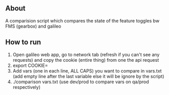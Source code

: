 ## About
A comparision script which compares the state of the feature toggles bw FMS (gearbox) and galileo


## How to run

1. Open galileo web app, go to network tab (refresh if you can't see any requests) and copy the cookie (entire thing) from one the api request
2. export COOKIE=<cookie>
4. Add vars (one in each line, ALL CAPS) you want to compare in vars.txt (add empty line after the last variable else it will be ignore by the script)
3. ./comparison vars.txt <env> (use dev/prod to compare vars on qa/prod respectively)

